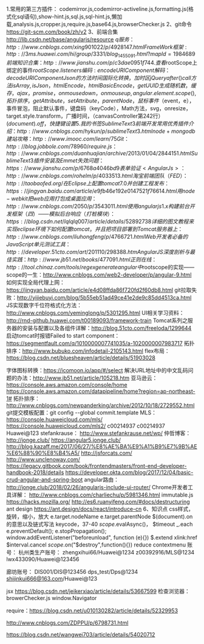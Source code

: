 1.常用的第三方插件：
codemirror.js,codemirror-activeline.js,formatting.js(格式化sql语句),show-hint.js,sql.js,sql-hint.js,懒加载,analysis.js,cropper.js,require.js,base64.js,browserChecker.js
2、git命令
https://git-scm.com/book/zh/v2
3、前端合集
http://lib.csdn.net/base/angularjs/resource
$q服务：http://www.cnblogs.com/xing901022/p/4928147.html
FrameWork框架:http://3ms.huawei.com/hi/group/3331/blog_1455091.html?mapId=1984689
前端知识合集：http://www.jianshu.com/p/c3dae0951f74
4.查看$rootScope上绑定的事件$rootScope.$$listeners
编码:encodeURIComponent
解码：decodeURIComponent
Json的方法
时间国际化转换，加时区
jQuery after() 
call方法
isArray,isJson，htmlEncode，htmlBasicEncode，getUUID
生成随机数，缓存，ajax，promise，onmousedown，onmouseup,angular.element.scope(),拓扑排序，getAttribute，setAttribute，parentNode，鼠标事件（$event，e），事件冒泡，阻止默认事件，键盘码（keyCode），Math方法，svg，onresize，target.style.transform，广播时间，（canvasController第242行）$(document).off，快捷键设置
5.我的书签
Sublime Text 3前端开发常用优秀插件介绍：http://www.cnblogs.com/hykun/p/sublimeText3.html
node+mongodb 建站攻略：http://www.imooc.com/learn/75
Git：http://blog.jobbole.com/78960/
require.js：http://www.cnblogs.com/duanhuajian/archive/2013/01/04/2844151.html
SublimeText3插件安装及Emmet失效问题：https://www.jianshu.com/p/6768a4046bd9
表单验证<AngularJs>：http://www.cnblogs.com/rohelm/p/4033513.html
淘宝前端团队（FED）：http://taobaofed.org/
在 Eclipse 上配置tomcat7.0并创建工程发布：https://jingyan.baidu.com/article/e9fb46e192e0147521f76614.html
用node-webkit把web应用打包成桌面应用：http://www.cnblogs.com/2050/p/3543011.html
使用angularjs1.x构建前台开发框架（四）——模拟后台响应（打桩模块）：https://blog.csdn.net/lqlqlq007/article/details/52892738
详细的图文教程来实现 eclipse环境下如何配置tomcat，并且把项目部署到Tomcat服务器上：http://www.cnblogs.com/liuhongfeng/p/4766721.html
Web开发者必备的JavaScript单元测试工具：http://developer.51cto.com/art/201110/298388.htm
AngularJS深度剖析与最佳实践：http://www.jb51.net/books/477091.html
正则在线：http://tool.chinaz.com/tools/regexgenerate
angular中$rootscope的实现——scope的一生：http://www.cnblogs.com/web2-developer/p/angular-9.html
如何实现全局代理上网：https://jingyan.baidu.com/article/e4d08ffda86f720fd2f60db8.html
git拉取失败：http://yijiebuyi.com/blog/5b55eb51ad49ce41e2de9c85dd4513ca.html
JS实现数字千位符格式化方法：http://www.cnblogs.com/yeminglong/p/5301295.html
UI相关学习资料：http://rnd-github.huawei.com/t00189093/framework-train
Tomcat系列之服务器的安装与配置以及各组件详解：http://blog.51cto.com/freeloda/1299644
启动tomcat时报错Failed to start component：https://segmentfault.com/q/1010000007741035/a-1020000007983717
拓扑排序：http://www.bubuko.com/infodetail-2105143.html
flex布局：https://blog.csdn.net/bluesheaven/article/details/51903028

字体图标转换：https://icomoon.io/app/#/select
解决URL地址中的中文乱码问题的办法：http://www.jb51.net/article/105218.htm
亚马逊云：
https://console.aws.amazon.com/console/home
https://console.aws.amazon.com/datapipeline/home?region=ap-northeast-1#
拓扑排序：http://www.cnblogs.com/newpanderking/archive/2012/10/18/2729552.html
git提交模板配置：git config --global commit.template
MLS：
https://console.huaweicloud.com/mls/
https://console.huaweicloud.com/mls2/
c00214937 c00214937 Huawei@123 
stefankrause：
http://www.stefankrause.net/wp/
仲哲博客：
http://jonge.club/
https://angular5.jonge.club/
http://blog.kazaff.me/2017/06/27/%E8%AE%BA%E9%A1%B9%E7%9B%AE%E6%88%90%E8%B4%A5/
http://jsforcats.com/
http://www.unclenoway.com/
https://legacy.gitbook.com/book/frontendmasters/front-end-developer-handbook-2018/details
https://developer.okta.com/blog/2017/12/04/basic-crud-angular-and-spring-boot
angular路由：
http://jonge.club/2018/02/26/angularjs-include-ui-router/
Chrome开发者工具详解：
http://www.cnblogs.com/charliechu/p/5981346.html
immutable.js
https://hacks.mozilla.org/
http://es6.ruanyifeng.com/#docs/destructuring
ant design
https://ant.design/docs/react/introduce-cn
6、知识点
css样式，旋转，缩小，放大
e.target.nodeName
e.target.parentNode
$(document).on的意思以及链式写法
keycode，37-40
$scope.$evalAsync()，
$timeout
_.each
e.preventDefault();
e.stopPropagation();
window.addEventListener("beforeunload", function (e){})
$.extend
xlink:href
$interval.cancel
$scope.$on("$destroy",function(){})
reduce
contextmenu
账号：
杭州类生产账号：
zhengxihui66/Huawei@1234
z00392916/MLS@1234
lwx433090/Huawei@123456

廊坊账号：
DIS001/DIS@123456
dps_test/Dps@1234
shijinkui666@163.com/Huawei@123

jsx
https://blog.csdn.net/jeikerxiao/article/details/53667599
检查浏览器：browerChecker.js  window.Navigator

require：https://blog.csdn.net/u010130282/article/details/52329953

http://www.cnblogs.com/ZDPPU/p/6798731.html

https://blog.csdn.net/wangwei703/article/details/54020712